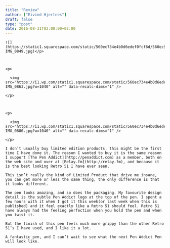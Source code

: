 ```yaml
---
title: "Review"
author: ["Eivind Hjertnes"]
draft: false
type: "post"
date: 2016-08-31T02:00:00+02:00
---
```


```text
![](https://static1.squarespace.com/static/560ec734e4b0d6edef0fcf6d/560ec965e4b023d2c257ab18/57c19fa1bebafb2d4a43b3c6/1472307598664/20160824-IMG_0849.jpg)</p>



<p>

  <img src="https://i1.wp.com/static1.squarespace.com/static/560ec734e4b0d6edef0fcf6d/560ec965e4b023d2c257ab18/57c19fa01b631b53bee1fb4f/1472307460631/20160824-IMG_0863.jpg?w=1040" alt="" data-recalc-dims="1" />

</p>



<p>

  <img src="https://i1.wp.com/static1.squarespace.com/static/560ec734e4b0d6edef0fcf6d/560ec965e4b023d2c257ab18/57c1a1021b631b53bee202a1/1472307686164/20160824-IMG_0880.jpg?w=1040" alt="" data-recalc-dims="1" />

</p>
```

<div class="HTML">
  <div></div>

<p>

</div>

```text
I don’t usually buy limited edition products, this might be the first time I have done it. The reason I wanted to buy it is the same reason I support [The Pen Addict](http://penaddict.com) as a member, both on the web site and over at [Relay.fm](http://relay.fm), and because it is the best looking Retro 51 I have ever seen.
```

<div class="HTML">
  <div></div>

</p>

</div>

<div class="HTML">
  <div></div>

<p>

</div>

```text
This isn’t really the kind of Limited Product that drive me insane, you can get more or less the same thing, the only difference is that it looks different.
```

<div class="HTML">
  <div></div>

</p>

</div>

<div class="HTML">
  <div></div>

<p>

</div>

```text
The pen looks amazing, and so does the packaging. My favourite design detail is the subtle Pen Addict logo at the top of the pen. I spent a few hours with it when I got it this week(or last week when this is published) and it feel exactly like a Retro 51 should feel. Retro 51 have always had the feeling perfection when you hold the pen and when you twist it.
```

<div class="HTML">
  <div></div>

</p>

</div>

<div class="HTML">
  <div></div>

<p>

</div>

```text
But the finish of this pen feels much more grippy than the other Retro 51’s I have used, and I like it a lot.
```

<div class="HTML">
  <div></div>

</p>

</div>

<div class="HTML">
  <div></div>

<p>

</div>

```text
A fantastic pen, and I can’t wait to see what the next Pen Addict Pen will look like.
```

<div class="HTML">
  <div></div>

</p>

</div>
